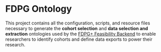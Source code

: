 # FDPG Ontology

This project contains all the configuration, scripts, and resource files necessary to generate the **cohort selection**
and **data selection and extraction** ontologies used by the 
[FDPG+ Feasibility Backend](https://github.com/medizininformatik-initiative/feasibility-backend) to enable researchers
to identify cohorts and define data exports to power their research.